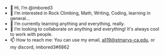 - 👋 Hi, I’m @imbored3
- 👀 I’m interested in Rock Climbing, Math, Writing, Coding, learning in general...
- 🌱 I’m currently learning anything and everything, really.
- 💞️ I’m looking to collaborate on anything and everything! It's always cool to work with people.
- 📫 How to reach me: You can use my email, all19@stmarys-ca.edu, or my discord, imbored3#6862

<!---
imbored3/imbored3 is a ✨ special ✨ repository because its `README.md` (this file) appears on your GitHub profile.
You can click the Preview link to take a look at your changes.
--->
